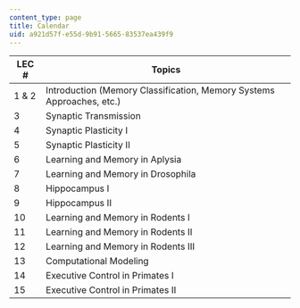 ```yaml
---
content_type: page
title: Calendar
uid: a921d57f-e55d-9b91-5665-83537ea439f9
---
```


| LEC # | Topics |
| --- | --- |
| 1 & 2 | Introduction (Memory Classification, Memory Systems Approaches, etc.) |
| 3 | Synaptic Transmission |
| 4 | Synaptic Plasticity I |
| 5 | Synaptic Plasticity II |
| 6 | Learning and Memory in Aplysia |
| 7 | Learning and Memory in Drosophila |
| 8 | Hippocampus I |
| 9 | Hippocampus II |
| 10 | Learning and Memory in Rodents I |
| 11 | Learning and Memory in Rodents II |
| 12 | Learning and Memory in Rodents III |
| 13 | Computational Modeling |
| 14 | Executive Control in Primates I |
| 15 | Executive Control in Primates II